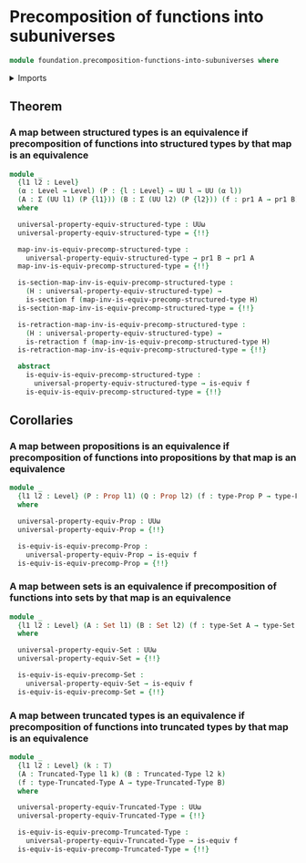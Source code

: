 # Precomposition of functions into subuniverses

```agda
module foundation.precomposition-functions-into-subuniverses where
```

<details><summary>Imports</summary>

```agda
open import foundation.action-on-identifications-functions
open import foundation.dependent-pair-types
open import foundation.function-extensionality
open import foundation.truncation-levels
open import foundation.universe-levels

open import foundation-core.contractible-maps
open import foundation-core.contractible-types
open import foundation-core.equivalences
open import foundation-core.function-types
open import foundation-core.homotopies
open import foundation-core.identity-types
open import foundation-core.precomposition-functions
open import foundation-core.propositions
open import foundation-core.retractions
open import foundation-core.sections
open import foundation-core.sets
open import foundation-core.truncated-types
```

</details>

## Theorem

### A map between structured types is an equivalence if precomposition of functions into structured types by that map is an equivalence

```agda
module _
  {l1 l2 : Level}
  (α : Level → Level) (P : {l : Level} → UU l → UU (α l))
  (A : Σ (UU l1) (P {l1})) (B : Σ (UU l2) (P {l2})) (f : pr1 A → pr1 B)
  where

  universal-property-equiv-structured-type : UUω
  universal-property-equiv-structured-type = {!!}

  map-inv-is-equiv-precomp-structured-type :
    universal-property-equiv-structured-type → pr1 B → pr1 A
  map-inv-is-equiv-precomp-structured-type = {!!}

  is-section-map-inv-is-equiv-precomp-structured-type :
    (H : universal-property-equiv-structured-type) →
    is-section f (map-inv-is-equiv-precomp-structured-type H)
  is-section-map-inv-is-equiv-precomp-structured-type = {!!}

  is-retraction-map-inv-is-equiv-precomp-structured-type :
    (H : universal-property-equiv-structured-type) →
    is-retraction f (map-inv-is-equiv-precomp-structured-type H)
  is-retraction-map-inv-is-equiv-precomp-structured-type = {!!}

  abstract
    is-equiv-is-equiv-precomp-structured-type :
      universal-property-equiv-structured-type → is-equiv f
    is-equiv-is-equiv-precomp-structured-type = {!!}
```

## Corollaries

### A map between propositions is an equivalence if precomposition of functions into propositions by that map is an equivalence

```agda
module _
  {l1 l2 : Level} (P : Prop l1) (Q : Prop l2) (f : type-Prop P → type-Prop Q)
  where

  universal-property-equiv-Prop : UUω
  universal-property-equiv-Prop = {!!}

  is-equiv-is-equiv-precomp-Prop :
    universal-property-equiv-Prop → is-equiv f
  is-equiv-is-equiv-precomp-Prop = {!!}
```

### A map between sets is an equivalence if precomposition of functions into sets by that map is an equivalence

```agda
module _
  {l1 l2 : Level} (A : Set l1) (B : Set l2) (f : type-Set A → type-Set B)
  where

  universal-property-equiv-Set : UUω
  universal-property-equiv-Set = {!!}

  is-equiv-is-equiv-precomp-Set :
    universal-property-equiv-Set → is-equiv f
  is-equiv-is-equiv-precomp-Set = {!!}
```

### A map between truncated types is an equivalence if precomposition of functions into truncated types by that map is an equivalence

```agda
module _
  {l1 l2 : Level} (k : 𝕋)
  (A : Truncated-Type l1 k) (B : Truncated-Type l2 k)
  (f : type-Truncated-Type A → type-Truncated-Type B)
  where

  universal-property-equiv-Truncated-Type : UUω
  universal-property-equiv-Truncated-Type = {!!}

  is-equiv-is-equiv-precomp-Truncated-Type :
    universal-property-equiv-Truncated-Type → is-equiv f
  is-equiv-is-equiv-precomp-Truncated-Type = {!!}
```

